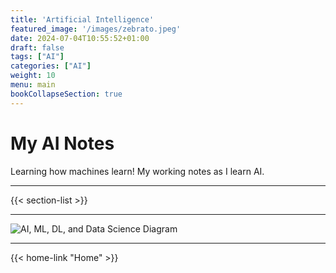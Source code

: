 ```yaml
---
title: 'Artificial Intelligence'
featured_image: '/images/zebrato.jpeg'
date: 2024-07-04T10:55:52+01:00
draft: false
tags: ["AI"]
categories: ["AI"]
weight: 10
menu: main
bookCollapseSection: true
---
```


# My AI Notes

Learning how machines learn! My working notes as I learn AI.

---

{{< section-list >}}

---
![AI, ML, DL, and Data Science Diagram](/images/ai/ai_ml_dl_ds_diagram.png)

---

{{< home-link "Home" >}}
